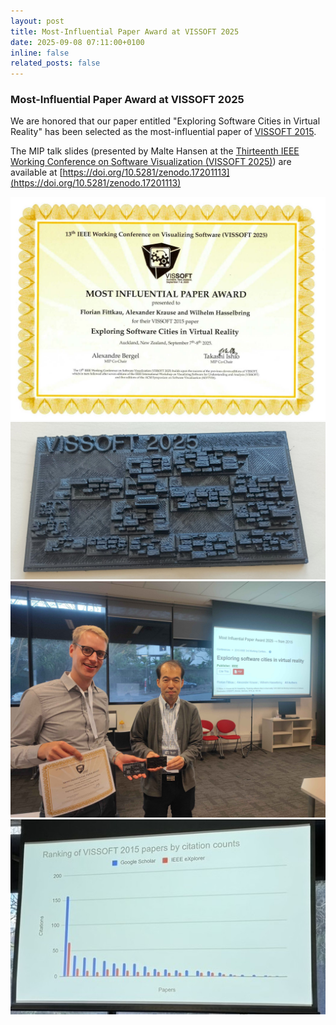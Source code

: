 ```yaml
---
layout: post
title: Most-Influential Paper Award at VISSOFT 2025
date: 2025-09-08 07:11:00+0100
inline: false
related_posts: false
---
```


### Most-Influential Paper Award at  VISSOFT 2025

We are honored that our paper entitled "Exploring Software Cities in Virtual Reality" has been selected as the most-influential paper of [VISSOFT 2015](https://vissoft.dcc.uchile.cl/).

The MIP talk slides (presented by Malte Hansen at the [Thirteenth IEEE Working Conference on Software Visualization (VISSOFT 2025)](https://vissoft.io/2025/closing.html)) are available at 
[https://doi.org/10.5281/zenodo.17201113](https://doi.org/10.5281/zenodo.17201113)

<img src="/assets/img/News/Vissoft2025certificate.jpg" width="660">

<img src="/assets/img/News/Vissoft2025City.jpg" width="660">

<img src="/assets/img/News/Vissoft2025MIP-talk-award.jpg" width="660">

<img src="/assets/img/News/Vissoft2025mip-paper-citations.jpg" width="660">